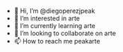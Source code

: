 - 👋 Hi, I’m @diegoperezjpeak
- 👀 I’m interested in arte 
- 🌱 I’m currently learning arte 
- 💞️ I’m looking to collaborate on arte 
- 📫 How to reach me peakarte 

<!---
diegoperezjpeak/diegoperezjpeak is a ✨ special ✨ repository because its `README.md` (this file) appears on your GitHub profile.
You can click the Preview link to take a look at your changes.
--->
